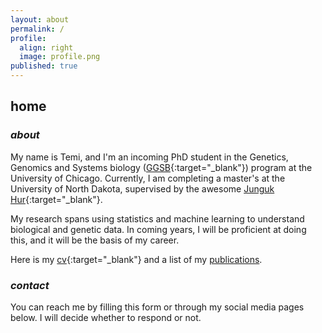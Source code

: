 ```yaml
---
layout: about
permalink: /
profile:
  align: right
  image: profile.png
published: true
---
```

## home

### *about*
My name is Temi, and I'm an incoming PhD student in the Genetics, Genomics and Systems biology ([GGSB](https://ggsb.uchicago.edu/){:target="_blank"}) program at the University of Chicago. Currently, I am completing a master's at the University of North Dakota, supervised by the awesome [Junguk Hur](https://med.und.edu/labs/hur/){:target="_blank"}. 

My research spans using statistics and machine learning to understand biological and genetic data. In coming years, I will be proficient at doing this, and it will be the basis of my career. 

Here is my [cv](../docs/cv.pdf){:target="_blank"} and a list of my [publications](../publications.md). 

### *contact*

You can reach me by filling this form or through my social media pages below. I will decide whether to respond or not. 

